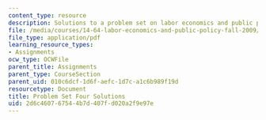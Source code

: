 ```yaml
---
content_type: resource
description: Solutions to a problem set on labor economics and public policy.
file: /media/courses/14-64-labor-economics-and-public-policy-fall-2009/2d6c460767544b7d407fd020a2f9e97e_MIT14_64F09_ps4_sol.pdf
file_type: application/pdf
learning_resource_types:
- Assignments
ocw_type: OCWFile
parent_title: Assignments
parent_type: CourseSection
parent_uid: 010c6dcf-1d6f-aefc-1d7c-a1c6b989f19d
resourcetype: Document
title: Problem Set Four Solutions
uid: 2d6c4607-6754-4b7d-407f-d020a2f9e97e
---
```

